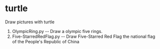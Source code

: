 # turtle
Draw pictures with turtle

1. OlympicRing.py -- Draw a olympic five rings.
2. Five-StarredRedFlag.py -- Draw Five-Starred Red Flag the national flag of the People's Republic of China
